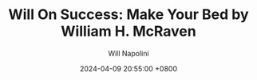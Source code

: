 ---
title: "Will On Success: Make Your Bed by William H. McRaven"
author: Will Napolini
date: 2024-04-09 20:55:00 +0800
categories: [Mindset, Book-summaries]
tags:
  [
    make-your-bed,
    william-h-mcraven,
    navy-seal,
    motivation,
    personal-achievement,
    success,
    daily-routine,
    life-lessons,
    leadership,
    goal-setting,
    overcoming-challenges,
    perseverance,
    discipline,
    mindset,
    tenacity,
    starting-your-day-right,
    navy-seal-training,
    small-steps-big-impact,
    habit-formation,
    resilience,
    achieving-goals,
    life-hacks
  ]
image: https://pbs.twimg.com/media/GO1z_QBWYAAjXkB?format=jpg&name=large
alt: "Will On Success: Make Your Bed by William H. McRaven"
fallback:
  - 
  # Replace with the URL of your backup image
  -
  # Replace with the URL of your backup image
---